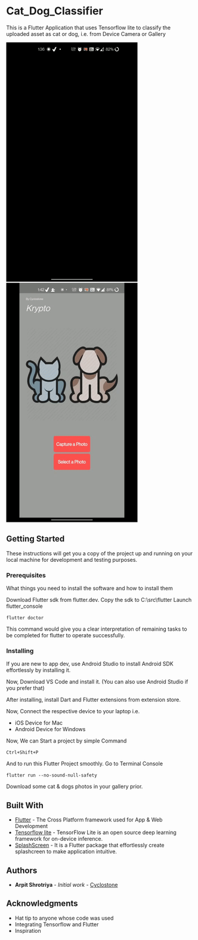 # Cat_Dog_Classifier

This is a Flutter Application that uses Tensorflow lite to classify the uploaded asset as cat or dog, i.e. from Device Camera or Gallery

![Splash Page](demo/splash_gif.gif)
![Home Page Working](demo/classifier_gif.gif)

## Getting Started

These instructions will get you a copy of the project up and running on your local machine for development and testing purposes.

### Prerequisites

What things you need to install the software and how to install them

Download Flutter sdk from flutter.dev.
Copy the sdk to C:\src\flutter
Launch flutter_console

```
flutter doctor
```

This command would give you a clear interpretation of remaining tasks to be completed for flutter to operate successfully.

### Installing
If you are new to app dev, use Android Studio to install Android SDK effortlessly by installing it.

Now, Download VS Code and install it.
(You can also use Android Studio if you prefer that)

After installing, install Dart and Flutter extensions from extension store.

Now, Connect the respective device to your laptop i.e.
* iOS Device for Mac
* Android Device for Windows

Now, We can Start a project by simple Command
```
Ctrl+Shift+P
```

And to run this Flutter Project smoothly.
Go to Terminal Console

```
flutter run --no-sound-null-safety
```

Download some cat & dogs photos in your gallery prior.

## Built With

* [Flutter](https://flutter.dev/) - The Cross Platform framework used for App & Web Development
* [Tensorflow lite](https://www.tensorflow.org/lite) - TensorFlow Lite is an open source deep learning framework for on-device inference.
* [SplashScreen](https://pub.dev/packages/splashscreen) - It is a Flutter package that effortlessly create splashcreen to make application intuitive.

## Authors

* **Arpit Shrotriya** - *Initial work* - [Cyclostone](https://github.com/Cyclostone)

## Acknowledgments

* Hat tip to anyone whose code was used
* Integrating Tensorflow and Flutter
* Inspiration
